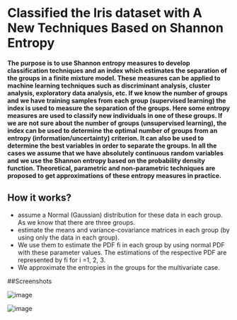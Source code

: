 # Classified the Iris dataset with A New Techniques Based on Shannon Entropy

#### The purpose is to use Shannon entropy measures to develop classification techniques and an index which estimates the separation of the groups in a finite mixture model. These measures can be applied to machine learning techniques such as discriminant analysis, cluster analysis, exploratory data analysis, etc. If we know the number of groups and we have training samples from each group (supervised learning) the index is used to measure the separation of the groups. Here some entropy measures are used to classify new individuals in one of these groups. If we are not sure about the number of groups (unsupervised learning), the index can be used to determine the optimal number of groups from an entropy (information/uncertainty) criterion. It can also be used to determine the best variables in order to separate the groups. In all the cases we assume that we have absolutely continuous random variables and we use the Shannon entropy based on the probability density function. Theoretical, parametric and non-parametric techniques are proposed to get approximations of these entropy measures in practice.

## How it works?
- assume a Normal (Gaussian) distribution for these data in each group. As we know that there are three groups.
- estimate the means and variance-covariance matrices in each group (by using only the data in each group).
- We use them to estimate the PDF fi in each group by using normal PDF with these parameter values. The estimations of the respective PDF are represented by fi for i =1, 2, 3.
- We approximate the entropies in the groups for the multivariate case.

##Screenshots

![image](https://github.com/mahdiehpanahian/Shannon-entropy-separation/assets/123892361/9fa5f479-32a8-41ed-b201-e494d2ea0806)

![image](https://github.com/mahdiehpanahian/Shannon-entropy-separation/assets/123892361/84ec0f29-5507-48d5-b093-f8b0bd67f284)
